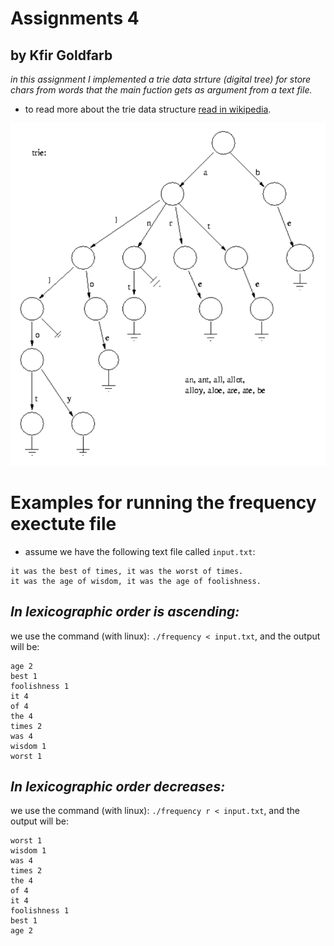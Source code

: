 # Assignments 4
## by Kfir Goldfarb

<i>in this assignment I implemented a trie data strture (digital tree) for store chars from words that the main fuction gets as argument from a text file.</i>
* to read more about the trie data structure <a href="https://en.wikipedia.org/wiki/Trie">read in wikipedia</a>.

<img src="https://github.com/kggold4/sw_systems_hw4/blob/main/images/trie-example.png">

# Examples for running the frequency exectute file

* assume we have the following text file called ``input.txt``:
```
it was the best of times, it was the worst of times.
it was the age of wisdom, it was the age of foolishness.
```

## <i>In lexicographic order is ascending:</i>
we use the command (with linux): ``./frequency < input.txt``,
and the output will be:

```
age 2
best 1
foolishness 1
it 4
of 4
the 4
times 2
was 4
wisdom 1
worst 1
```


## <i>In lexicographic order decreases:</i>
we use the command (with linux): ``./frequency r < input.txt``,
and the output will be:

```
worst 1
wisdom 1
was 4
times 2
the 4
of 4
it 4
foolishness 1
best 1
age 2
```
